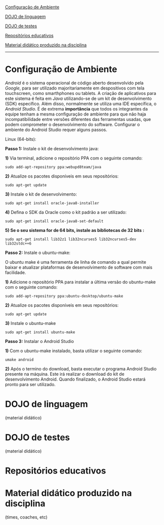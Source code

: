[Configuração de Ambiente](#configuração-de-ambiente)

[DOJO de linguagem](#dojo-de-linguagem)

[DOJO de testes ](#dojo-de-testes)

[Repositórios educativos](#repositórios-educativos)

[Material didático produzido na disciplina ](#material-didático-produzido-na-disciplina)

-----
# Configuração de Ambiente
*Android* é o sistema operacional de código aberto desenvolvido pela *Google*, para ser utilizado majoritariamente em despositivos com tela touchscreen, como
smarthphones ou tablets. A criação de aplicativos para este sistema é feita em _Java_ utilizando-se de um kit de desenvolvimento (SDK)
 específico. Além disso, normalmente se utiliza uma IDE específica, o *Android Studio*. É de extrema **importância** que todos os integrantes da equipe tenham a mesma configuração de ambiente para que não haja incompatibilidade entre versões diferentes das ferramentas usadas, que podem comprometer o desenvolvimento do software.
Configurar o ambiente do Android Studio requer alguns passos.

Linux (64-bits):

**Passo 1:** Instale o kit de desenvolvimento java:

**1)** Via terminal, adicione o repositório PPA com o seguinte comando:

    sudo add-apt-repository ppa:webupd8team/java

**2)** Atualize os pacotes disponíveis em seus repositórios:

    sudo apt-get update

**3)** Instale o kit de desenvolvimento:

    sudo apt-get install oracle-java8-installer

**4)** Defina o SDK da Oracle como o kit padrão a ser utilizado:

    sudo apt-get install oracle-java8-set-default

**5) Se o seu sistema for de 64 bits, instale as bibliotecas de 32 bits :**

    sudo apt-get install lib32z1 lib32ncurses5 lib32ncurses5-dev lib32stdc++6


**Passo 2:** Instale o ubuntu-make:

O ubuntu make é uma ferramenta de linha de comando a qual permite baixar e atualizar plataformas de desenvolvimento de software com mais facilidade.

**1)** Adicione o repositório PPA para instalar a última versão do ubuntu-make com o seguinte comando:

    sudo add-apt-repository ppa:ubuntu-desktop/ubuntu-make

**2)** Atualize os pacotes disponíveis em seus repositórios:

    sudo apt-get update

**3)** Instale o ubuntu-make

    sudo apt-get install ubuntu-make

**Passo 3:** Instalar o Android Studio

**1)** Com o ubuntu-make instalado, basta utilizar o seguinte comando:

    umake android

**2)** Após o termino do download, basta executar o programa Android Studio presente na máquina. Este irá realizar o download do kit de desenvolvimento
Android. Quando finalizado, o Android Studio estará pronto para ser utilizado.

# DOJO de linguagem 
(material didático)

# DOJO de testes 
(material didático)

# Repositórios educativos


# Material didático produzido na disciplina 
(times, coaches, etc)